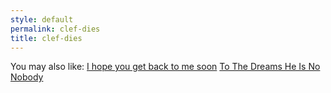```yaml
---
style: default
permalink: clef-dies
title: clef-dies
---
```

You may also like:
[I hope you get back to me soon](http://scp-wiki.net/i-hope-you-get-back-to-me-soon)
[To The Dreams He Is No Nobody](http://scp-wiki.net/they-call-him-he-who-cannot-see-his-reflection)